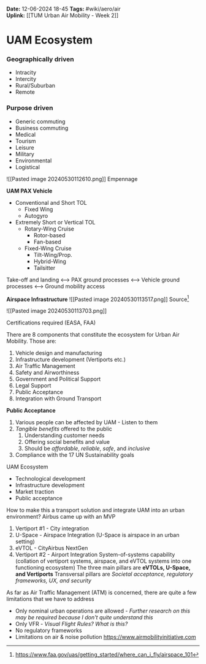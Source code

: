 **Date:** 12-06-2024 18-45
**Tags:** #wiki/aero/air  
**Uplink:** [[TUM Urban Air Mobility - Week 2]]

# UAM Ecosystem

### Geographically driven
- Intracity
- Intercity
- Rural/Suburban
- Remote

### Purpose driven
- Generic commuting
- Business commuting
- Medical
- Tourism
- Leisure
- Military
- Environmental
- Logistical

![[Pasted image 20240530112610.png]]
Empennage

**UAM PAX Vehicle**
- Conventional and Short TOL
	- Fixed Wing
	- Autogyro
- Extremely Short or Vertical TOL
	- Rotary-Wing Cruise
		- Rotor-based
		- Fan-based
	- Fixed-Wing Cruise
		- Tilt-Wing/Prop.
		- Hybrid-Wing
		- Tailsitter

Take-off and landing <--> PAX ground processes <--> Vehicle ground processes <--> Ground mobility access

**Airspace Infrastructure**
![[Pasted image 20240530113517.png]]
Source[^1]

![[Pasted image 20240530113703.png]]

Certifications required (EASA, FAA)

There are 8 components that constitute the ecosystem for Urban Air Mobility. Those are:
1. Vehicle design and manufacturing
2. Infrastructure development (Vertiports etc.)
3. Air Traffic Management
4. Safety and Airworthiness
5. Government and Political Support
6. Legal Support
7. Public Acceptance 
8. Integration with Ground Transport

**Public Acceptance**
1. Various people can be affected by UAM - Listen to them
2. *Tangible benefits* offered to the public
	1. Understanding customer needs
	2. Offering social benefits and value
	3. Should be *affordable*, *reliable*, *safe*, and *inclusive*
3. Compliance with the 17 UN Sustainability goals

UAM Ecosystem
* Technological development
* Infrastructure development
* Market traction
* Public acceptance

How to make this a transport solution and integrate UAM into an urban environment?
Airbus came up with an MVP 
1. Vertiport #1 - City integration
2. U-Space - Airspace Integration (U-Space is airspace in an urban setting)
3. eVTOL - CityAirbus NextGen
4. Vertiport #2 - Airport Integration
System-of-systems capability (collation of vertiport systems, airspace, and eVTOL systems into one functioning ecosystem)
The three main pillars are **eVTOLs, U-Space, and Vertiports**
Transversal pillars are *Societal acceptance, regulatory frameworks, UX, and security*

As far as Air Traffic Management (ATM) is concerned, there are quite a few limitations that we have to address
- Only nominal urban operations are allowed - *Further research on this may be required because I don't quite understand this*
- Only VFR - *Visual Flight Rules? What is this?*
- No regulatory frameworks
- Limitations on air & noise pollution
https://www.airmobilityinitiative.com

[^1]: https://www.faa.gov/uas/getting_started/where_can_i_fly/airspace_101
